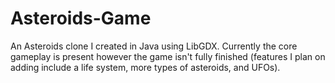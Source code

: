 # Asteroids-Game
An Asteroids clone I created in Java using LibGDX. Currently the core gameplay is present however the game isn't fully finished (features I plan on adding include a life system, more types of asteroids, and UFOs).
